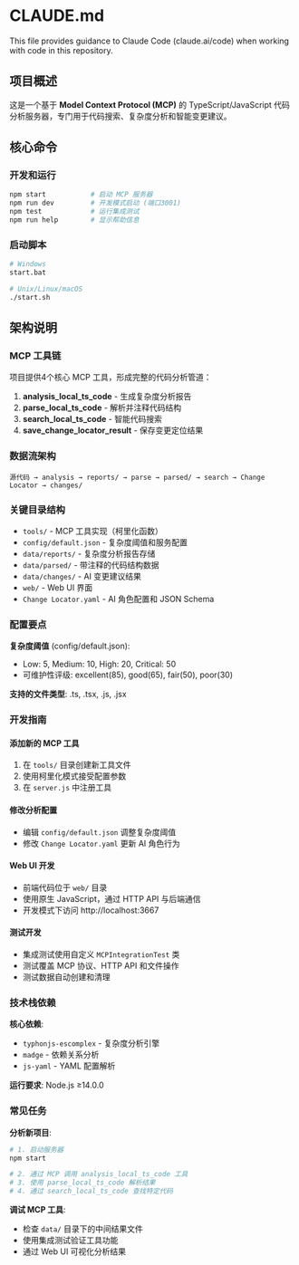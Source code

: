 # CLAUDE.md

This file provides guidance to Claude Code (claude.ai/code) when working with code in this repository.

## 项目概述

这是一个基于 **Model Context Protocol (MCP)** 的 TypeScript/JavaScript 代码分析服务器，专门用于代码搜索、复杂度分析和智能变更建议。

## 核心命令

### 开发和运行
```bash
npm start           # 启动 MCP 服务器
npm run dev         # 开发模式启动 (端口3001)
npm test            # 运行集成测试
npm run help        # 显示帮助信息
```

### 启动脚本
```bash
# Windows
start.bat

# Unix/Linux/macOS
./start.sh
```

## 架构说明

### MCP 工具链
项目提供4个核心 MCP 工具，形成完整的代码分析管道：

1. **analysis_local_ts_code** - 生成复杂度分析报告
2. **parse_local_ts_code** - 解析并注释代码结构
3. **search_local_ts_code** - 智能代码搜索
4. **save_change_locator_result** - 保存变更定位结果

### 数据流架构
```
源代码 → analysis → reports/ → parse → parsed/ → search → Change Locator → changes/
```

### 关键目录结构
- `tools/` - MCP 工具实现（柯里化函数）
- `config/default.json` - 复杂度阈值和服务配置
- `data/reports/` - 复杂度分析报告存储
- `data/parsed/` - 带注释的代码结构数据
- `data/changes/` - AI 变更建议结果
- `web/` - Web UI 界面
- `Change Locator.yaml` - AI 角色配置和 JSON Schema

### 配置要点

**复杂度阈值** (config/default.json):
- Low: 5, Medium: 10, High: 20, Critical: 50
- 可维护性评级: excellent(85), good(65), fair(50), poor(30)

**支持的文件类型**: .ts, .tsx, .js, .jsx

### 开发指南

#### 添加新的 MCP 工具
1. 在 `tools/` 目录创建新工具文件
2. 使用柯里化模式接受配置参数
3. 在 `server.js` 中注册工具

#### 修改分析配置
- 编辑 `config/default.json` 调整复杂度阈值
- 修改 `Change Locator.yaml` 更新 AI 角色行为

#### Web UI 开发
- 前端代码位于 `web/` 目录
- 使用原生 JavaScript，通过 HTTP API 与后端通信
- 开发模式下访问 http://localhost:3667

#### 测试开发
- 集成测试使用自定义 `MCPIntegrationTest` 类
- 测试覆盖 MCP 协议、HTTP API 和文件操作
- 测试数据自动创建和清理

### 技术栈依赖

**核心依赖**:
- `typhonjs-escomplex` - 复杂度分析引擎
- `madge` - 依赖关系分析
- `js-yaml` - YAML 配置解析

**运行要求**: Node.js ≥14.0.0

### 常见任务

**分析新项目**:
```bash
# 1. 启动服务器
npm start

# 2. 通过 MCP 调用 analysis_local_ts_code 工具
# 3. 使用 parse_local_ts_code 解析结果
# 4. 通过 search_local_ts_code 查找特定代码
```

**调试 MCP 工具**:
- 检查 `data/` 目录下的中间结果文件
- 使用集成测试验证工具功能
- 通过 Web UI 可视化分析结果